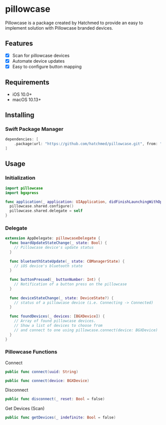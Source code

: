 # pillowcase
Pillowcase is a package created by Hatchmed to provide an easy to implement solution with Pillowcase branded devices.

## Features
- [x] Scan for pillowcase devices
- [x] Automate device updates
- [x] Easy to configure button mapping

## Requirements
- iOS 10.0+
- macOS 10.13+

## Installing
### Swift Package Manager
```swift
dependencies: [
    .package(url: "https://github.com/hatchmed/pillowcase.git", from: "1.0")
]
```

## Usage
### Initialization
```swift
import pillowcase
import bgxpress

func application(_ application: UIApplication, didFinishLaunchingWithOptions launchOptions: [UIApplicationLaunchOptionsKey: Any]?) -> Bool {
  pillowcase.shared.configure()
  pillowcase.shared.delegate = self 
}
```

### Delegate
```swift
extension AppDelegate: pillowcaseDelegate {
  func boardUpdateStateChange(_ state: Bool) {
    // Pillowcase device's update status
  }
  
  func bluetoothStateUpdate(_ state: CBManagerState) {
    // iOS device's bluetooth state
  }
  
  func buttonPressed(_ buttonNumber: Int) {
    // Notification of a button press on the pillowcase
  }
  
  func deviceStateChange(_ state: DeviceState?) {
    // status of a pillowcase device (i.e. Connecting -> Connected)
  }
  
  func foundDevices(_ devices: [BGXDevice]) {
    // Array of found pillowcase devices. 
    // Show a list of devices to choose from
    // and connect to one using pillowcase.connect(device: BGXDevice)
  }
}
```

### Pillowcase Functions

Connect
```swift
public func connect(uuid: String)
```
```swift
public func connect(device: BGXDevice)
```

Disconnect
```swift
public func disconnect(_ reset: Bool = false)
```

Get Devices (Scan)
```swift
public func getDevices(_ indefinite: Bool = false)
```